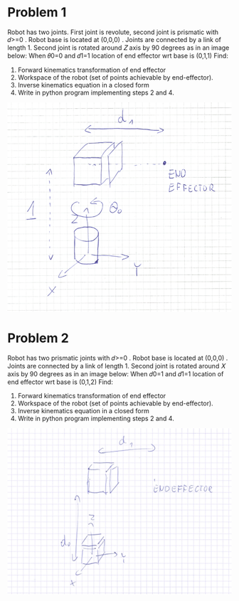 # Problem 1

Robot has two joints. First joint is revolute, second joint is prismatic with  𝑑>=0 . Robot base is located at  (0,0,0) . Joints are connected by a link of length 1. Second joint is rotated around  𝑍  axis by 90 degrees as in an image below:
When  𝜃0=0  and  𝑑1=1  location of end effector wrt base is  (0,1,1) 
Find:

1. Forward kinematics transformation of end effector
2. Workspace of the robot (set of points achievable by end-effector).
3. Inverse kinematics equation in a closed form
4. Write in python program implementing steps 2 and 4.

![](robot1.png)

# Problem 2

Robot has two prismatic joints with  𝑑>=0 . Robot base is located at  (0,0,0) . Joints are connected by a link of length 1. Second joint is rotated around  𝑋  axis by 90 degrees as in an image below:
When  𝑑0=1  and  𝑑1=1  location of end effector wrt base is  (0,1,2) 
Find:

1. Forward kinematics transformation of end effector
2. Workspace of the robot (set of points achievable by end-effector).
3. Inverse kinematics equation in a closed form
4. Write in python program implementing steps 2 and 4.

![](robot2.png)
